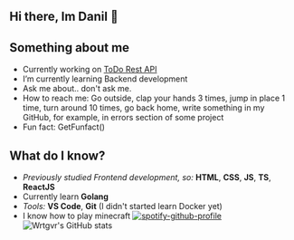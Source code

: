 ## Hi there, Im Danil 👋

## Something about me
- Currently working on [ToDo Rest API](https://github.com/Wrtgvr2/todoapi)
- I’m currently learning Backend development
- Ask me about.. don't ask me.
- How to reach me: Go outside, clap your hands 3 times, jump in place 1 time, turn around 10 times, go back home, write something in my GitHub, for example, in errors section of some project
- Fun fact: GetFunfact()

## What do I know?
- *Previously studied Frontend development, so:* **HTML**, **CSS**, **JS**, **TS**, **ReactJS**
- Currently learn **Golang**
- *Tools:* **VS Code**, **Git** (I didn't started learn Docker yet)
- I know how to play minecraft
[![spotify-github-profile](https://spotify-github-profile.kittinanx.com/api/view?uid=31jffwoqdfc7ajgacsecwexhua4m&cover_image=true&theme=novatorem&show_offline=false&background_color=121212&interchange=false&bar_color=53b14f&bar_color_cover=false)](https://github.com/kittinan/spotify-github-profile)
![Wrtgvr's GitHub stats](https://github-readme-stats.vercel.app/api?username=wrtgvr2&show_icons=true&theme=dark)
